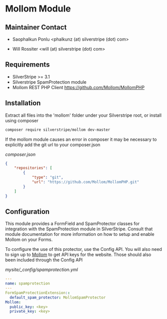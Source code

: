 # Mollom Module

## Maintainer Contact

* Saophalkun Ponlu
  <phalkunz (at) silverstripe (dot) com>
	
* Will Rossiter
  <will (at) silverstripe (dot) com>

## Requirements

* SilverStripe >= 3.1  
* Silverstripe SpamProtection module
* Mollom REST PHP Client <https://github.com/Mollom/MollomPHP>

## Installation

Extract all files into the 'mollom' folder under your Silverstripe root, or install using composer

```bash
composer require silverstripe/mollom dev-master
```

If the mollom module causes an error in composer it may be necessary to explicitly add the
git url to your composer.json

*composer.json*

```json
{
	"repositories": [
        {
            "type": "git",
            "url": "https://github.com/Mollom/MollomPHP.git"
        }
    ]
}
```

## Configuration

This module provides a FormField and SpamProtector classes for integration with
the SpamProtection module in SilverStripe. Consult that module documentation for
more information on how to setup and enable Mollom on your Forms. 

To configure the use of this protector, use the Config API. You will also
need to sign up to [Mollom](http://mollom.com) to get API keys for
the website. Those should also been included through the Config API

*mysite/_config/spamprotection.yml*

```yaml
---
name: spamprotection
---
FormSpamProtectionExtension::
  default_spam_protector: MollomSpamProtector
Mollom:
  public_key: <key>
  private_key: <key>
```
